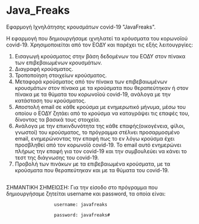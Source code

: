 # Java_Freaks

Εφαρμογή Ιχνηλάτησης κρουσμάτων covid-19 "JavaFreaks".

Η εφαρμογή που δημιουργήσαμε ιχνηλατεί τα κρόυσματα του κορωνοϊού covid-19. Χρησιμοποιείται από τον ΕΟΔΥ και παρέχει τις εξής λειτουγργίες:

1) Εισαγωγή κρούσματος στην βάση δεδομένων του ΕΟΔΥ στον πίνακα των επιβεβαιωμένων κρουσμάτων.
2) Διαγραφή κρούσματος.
3) Τροποποίηση στοιχείων κρούσματος.
4) Μεταφορά κρούσματος από τον πίνακα των επιβεβαιωμένων κρουσμάτων στον πίνακα με τα κρούσματα που θεραπεύτηκαν ή στον πίνακα με τα θύματα του κορωνοϊού covid-19, ανάλογα με την κατάσταση του κρούσματος.
5) Αποστολή email σε κάθε κρούσμα με ενημερωτικό μήνυμα, μέσω του οποίου ο ΕΟΔΥ ζητάει από το κρούσμα να καταγράψει τις επαφές του, δίνοντας τα βασικά τους στοιχεία.
6) Ανάλογα με την επικινδυνότητα της κάθε επαφής(οικογένεια, φίλοι, γνωστοί) του κρούσματος, το πρόγραμμα στέλνει προσαρμοσμένο email, ενημερώνοντας την επαφή πως το εν λόγω κρούσμα έχει προσβληθεί από τον κορωνοϊό covid-19.
   Το email αυτό ενημερώνει πλήρως την επαφή  για τον covid-19 και την συμβουλεύει να κάνει το τεστ της διάγνωσης του covid-19. 
7) Προβολή των πινάκων με τα επιβεβαιωμένα κρούσματα, με τα κρούσματα που θεραπεύτηκαν και με τα θύματα του covid-19.



##
ΣΗΜΑΝΤΙΚΗ ΣΗΜΕΙΩΣΗ: Για την είσοδο στο πρόγραμμα που δημιουργήσαμε ζητείται username και password, τα οποία είναι:

                      username: javafreaks
                      
                      password: javafreaks#
##
